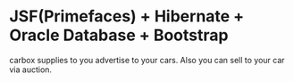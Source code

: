 # JSF(Primefaces) + Hibernate + Oracle Database + Bootstrap

carbox supplies to you advertise to your cars. Also you can sell to your car via auction.
